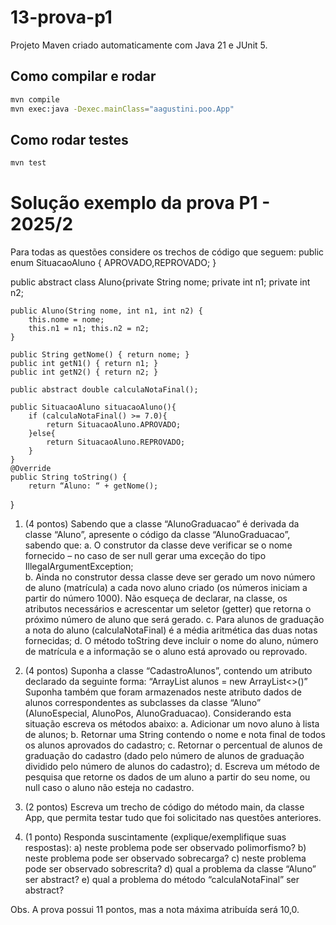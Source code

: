 # 13-prova-p1

Projeto Maven criado automaticamente com Java 21 e JUnit 5.

## Como compilar e rodar

```bash
mvn compile
mvn exec:java -Dexec.mainClass="aagustini.poo.App"
```

## Como rodar testes

```bash
mvn test
```

# Solução exemplo da prova P1 - 2025/2

Para todas as questões considere os trechos de código que seguem:
public enum SituacaoAluno {
     APROVADO,REPROVADO;
}

public abstract class Aluno{private String nome;
    private int n1;
    private int n2;

    public Aluno(String nome, int n1, int n2) {
        this.nome = nome;
        this.n1 = n1; this.n2 = n2;
    }

    public String getNome() { return nome; }
    public int getN1() { return n1; }
    public int getN2() { return n2; }

    public abstract double calculaNotaFinal();

    public SituacaoAluno situacaoAluno(){
        if (calculaNotaFinal() >= 7.0){
            return SituacaoAluno.APROVADO;
        }else{
            return SituacaoAluno.REPROVADO;
        }
    }
    @Override
    public String toString() {
        return “Aluno: “ + getNome();
}

1)	(4 pontos) Sabendo que a classe “AlunoGraduacao” é derivada da classe “Aluno”, apresente o código da classe “AlunoGraduacao”, sabendo que:
a.	O construtor da classe deve verificar se o nome fornecido – no caso de ser null gerar uma exceção do tipo IllegalArgumentException;  
b.	Ainda no construtor dessa classe deve ser gerado um novo número de aluno (matrícula) a cada novo aluno criado (os números iniciam a partir do número 1000). Não esqueça de declarar, na classe, os atributos necessários e acrescentar um seletor (getter) que retorna o próximo número de aluno que será gerado.
c.	Para alunos de graduação a nota do aluno (calculaNotaFinal) é a média aritmética das duas notas fornecidas;
d.	O método toString deve incluir o nome do aluno, número de matrícula e a informação se o aluno está aprovado ou reprovado.

2)	(4 pontos) Suponha a classe “CadastroAlunos”, contendo um atributo declarado da seguinte forma: “ArrayList<Aluno> alunos = new ArrayList<>()”
Suponha também que foram armazenados neste atributo dados de alunos correspondentes as subclasses da classe “Aluno” (AlunoEspecial, AlunoPos, AlunoGraduacao). Considerando esta situação escreva os métodos abaixo:
a.	Adicionar um novo aluno à lista de alunos;
b.	Retornar uma String contendo o nome e nota final de todos os alunos aprovados do cadastro;
c.	Retornar o percentual de alunos de graduação do cadastro (dado pelo número de alunos de graduação dividido pelo número de alunos do cadastro);
d.	Escreva um método de pesquisa que retorne os dados de um aluno a partir do seu nome, ou null caso o aluno não esteja no cadastro.

3)	(2 pontos) Escreva um trecho de código do método main, da classe App, que permita testar tudo que foi solicitado nas questões anteriores.

4)	(1 ponto) Responda suscintamente (explique/exemplifique suas respostas):
a)	neste problema pode ser observado polimorfismo?
b)	neste problema pode ser observado sobrecarga?
c)	neste problema pode ser observado sobrescrita? 
d)	qual a problema da classe “Aluno” ser abstract?
e)	qual a problema do método “calculaNotaFinal” ser abstract?

Obs. A prova possui 11 pontos, mas a nota máxima atribuída será 10,0.

